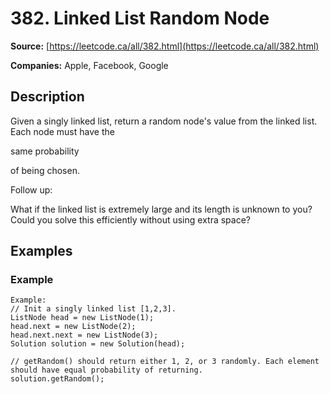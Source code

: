 # 382. Linked List Random Node

**Source:** [https://leetcode.ca/all/382.html](https://leetcode.ca/all/382.html)

**Companies:** Apple, Facebook, Google

## Description

Given a singly linked list, return a random node's value from the linked list. Each node must
        have the

same probability

of being chosen.

Follow up:

What if the linked list is extremely large and its length is unknown to you? Could you solve
        this efficiently without using extra space?

## Examples

### Example

```
Example:
// Init a singly linked list [1,2,3].
ListNode head = new ListNode(1);
head.next = new ListNode(2);
head.next.next = new ListNode(3);
Solution solution = new Solution(head);

// getRandom() should return either 1, 2, or 3 randomly. Each element should have equal probability of returning.
solution.getRandom();
```

